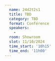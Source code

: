 ```yaml
---
  name: 24d2t2s1
  title: TBD
  category: TBD
  format: Conférence
  speakers: 
    - 
  room: Showroom
  slot: 11/10/2024
  time_start: '10h15'
  time_end: '11h00'
---
```

